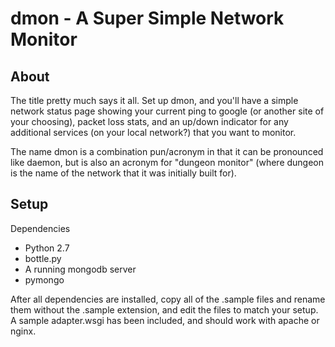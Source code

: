 dmon - A Super Simple Network Monitor
=====================================

About
-----

The title pretty much says it all. Set up dmon, and you'll have a simple
network status page showing your current ping to google (or another site
of your choosing), packet loss stats, and an up/down indicator for any
additional services (on your local network?) that you want to monitor.

The name dmon is a combination pun/acronym in that it can be pronounced
like daemon, but is also an acronym for "dungeon monitor" (where dungeon
is the name of the network that it was initially built for).

Setup
-----

Dependencies
  - Python 2.7
  - bottle.py
  - A running mongodb server
  - pymongo

After all dependencies are installed, copy all of the .sample files and rename
them without the .sample extension, and edit the files to match your setup.
A sample adapter.wsgi has been included, and should work with apache or nginx.